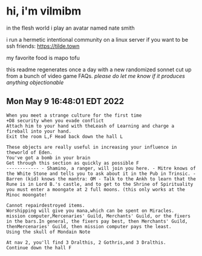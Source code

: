 # hi, i'm vilmibm

in the flesh world i play an avatar named nate smith

i run a hermetic intentional community on a linux server if you want to be ssh friends: https://tilde.town

my favorite food is mapo tofu

this readme regenerates once a day with a new randomized sonnet cut up from a bunch of video game FAQs.
_please do let me know if it produces anything objectionable_

## Mon May  9 16:48:01 EDT 2022

    When you meet a strange culture for the first time
    +D8 security when you evade conflict
    Attach him to your hand with theLeash of Learning and charge a fireball into your hand.
    Exit the room L,F Head back down the hall L
    
    These objects are really useful in increasing your influence in theworld of Eden.
    You've got a bomb in your brain
    Get through this section as quickly as possible F
    ------------ - Shamino, a ranger, will join you here. - Mitre knows of the White Stone and tells you to ask about it in the Pub in Trinsic. - Barren (kid) knows the mantra: OM - Talk to the Ankh to learn that the Rune is in Lord B.'s castle, and to get to the Shrine of Spirituality you must enter a moongate at 2 full moons. (this only works at the Minoc moongate!
    
    Cannot repairdestroyed items.
    Worshipping will give you mana,which can be spent on Miracles.
    mission computer,Mercenaries' Guild, Merchants' Guild, or the fixers in the bars.In general, the fixers pay best, then Merchants' Guild, thenMercenaries' Guild, then mission computer pays the least.
    Using the skull of Mondain Note
    
    At nav 2, you'll find 3 Dralthis, 2 Gothris,and 3 Dralthis.
    Continue down the hall F
